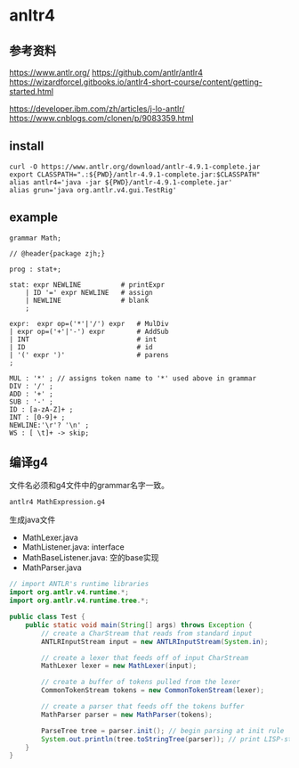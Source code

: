 # anltr4

## 参考资料

https://www.antlr.org/
https://github.com/antlr/antlr4
https://wizardforcel.gitbooks.io/antlr4-short-course/content/getting-started.html

https://developer.ibm.com/zh/articles/j-lo-antlr/
https://www.cnblogs.com/clonen/p/9083359.html

## install

```shell
curl -O https://www.antlr.org/download/antlr-4.9.1-complete.jar
export CLASSPATH=".:${PWD}/antlr-4.9.1-complete.jar:$CLASSPATH"
alias antlr4='java -jar ${PWD}/antlr-4.9.1-complete.jar'
alias grun='java org.antlr.v4.gui.TestRig'
```

## example

```g4
grammar Math;

// @header{package zjh;} 

prog : stat+;

stat: expr NEWLINE          # printExpr
    | ID '=' expr NEWLINE   # assign
    | NEWLINE               # blank
    ;

expr:  expr op=('*'|'/') expr   # MulDiv
| expr op=('+'|'-') expr        # AddSub
| INT                           # int
| ID                            # id
| '(' expr ')'                  # parens
;

MUL : '*' ; // assigns token name to '*' used above in grammar
DIV : '/' ;
ADD : '+' ;
SUB : '-' ;
ID : [a-zA-Z]+ ;
INT : [0-9]+ ;
NEWLINE:'\r'? '\n' ;
WS : [ \t]+ -> skip;
```

## 编译g4

文件名必须和g4文件中的grammar名字一致。
```shell
antlr4 MathExpression.g4
```

生成java文件
* MathLexer.java
* MathListener.java: interface
* MathBaseListener.java: 空的base实现
* MathParser.java

```java
// import ANTLR's runtime libraries
import org.antlr.v4.runtime.*;
import org.antlr.v4.runtime.tree.*;

public class Test {
    public static void main(String[] args) throws Exception {
        // create a CharStream that reads from standard input
        ANTLRInputStream input = new ANTLRInputStream(System.in);

        // create a lexer that feeds off of input CharStream
        MathLexer lexer = new MathLexer(input);

        // create a buffer of tokens pulled from the lexer
        CommonTokenStream tokens = new CommonTokenStream(lexer);

        // create a parser that feeds off the tokens buffer
        MathParser parser = new MathParser(tokens);

        ParseTree tree = parser.init(); // begin parsing at init rule
        System.out.println(tree.toStringTree(parser)); // print LISP-style tree
    }
}
```





